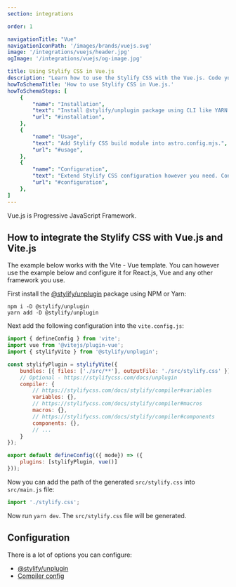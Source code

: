 ```yaml
---
section: integrations

order: 1

navigationTitle: "Vue"
navigationIconPath: '/images/brands/vuejs.svg'
image: '/integrations/vuejs/header.jpg'
ogImage: '/integrations/vuejs/og-image.jpg'

title: Using Stylify CSS in Vue.js
description: "Learn how to use the Stylify CSS with the Vue.js. Code your Vue.js website faster with Stylify CSS."
howToSchemaTitle: 'How to use Stylify CSS in Vue.js.'
howToSchemaSteps: [
	{
		"name": "Installation",
		"text": "Install @stylify/unplugin package using CLI like YARN or NPM.",
		"url": "#installation",
	},
	{
		"name": "Usage",
		"text": "Add Stylify CSS build module into astro.config.mjs.",
		"url": "#usage",
	},
	{
		"name": "Configuration",
		"text": "Extend Stylify CSS configuration however you need. Configure variables, components, custom selectors and a lot more.",
		"url": "#configuration",
	},
]
---
```


Vue.js is Progressive JavaScript Framework.

<stack-blitz-link link="stylify-vue-vite"></stack-blitz-link>

## How to integrate the Stylify CSS with Vue.js and Vite.js

The example below works with the Vite - Vue template. You can however use the example below and configure it for React.js, Vue and any other framework you use.

First install the [@stylify/unplugin](/docs/unplugin) package using NPM or Yarn:

```
npm i -D @stylify/unplugin
yarn add -D @stylify/unplugin
```

Next add the following configuration into the `vite.config.js`:

```js
import { defineConfig } from 'vite';
import vue from '@vitejs/plugin-vue';
import { stylifyVite } from '@stylify/unplugin';

const stylifyPlugin = stylifyVite({
    bundles: [{ files: ['./src/**'], outputFile: './src/stylify.css' }],
    // Optional - https://stylifycss.com/docs/unplugin
	compiler: {
		// https://stylifycss.com/docs/stylify/compiler#variables
		variables: {},
		// https://stylifycss.com/docs/stylify/compiler#macros
		macros: {},
		// https://stylifycss.com/docs/stylify/compiler#components
		components: {},
		// ...
	}
});

export default defineConfig(({ mode}) => ({
    plugins: [stylifyPlugin, vue()]
}));
```

Now you can add the path of the generated `src/stylify.css` into `src/main.js` file:

```js
import './stylify.css';
```

Now run `yarn dev`. The `src/stylify.css` file will be generated.

## Configuration
There is a lot of options you can configure:
- [@stylify/unplugin](/docs/unplugin)
- [Compiler config](/docs/stylify/compiler)

<where-to-next />
